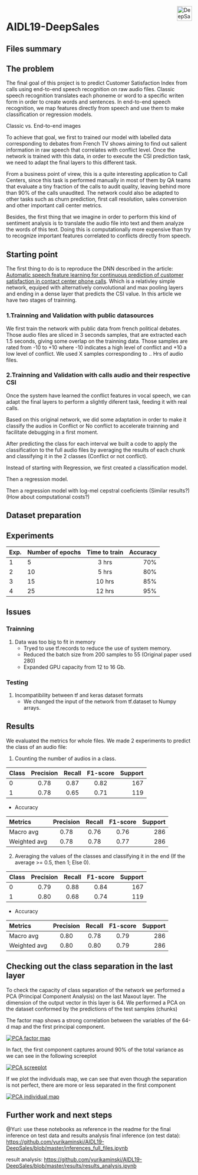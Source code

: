 <a href="https://www.deepsales.io/">
    <img src="https://github.com/yurikaminski/AIDL19-DeepSales/blob/master/docs/Logo%20escura.png" alt="DeepSales logo" title="DeepSales" align="right" height="40" />
</a>

AIDL19-DeepSales
================
## Files summary

## The problem

The final goal of this project is to predict Customer Satisfaction Index from calls using end-to-end speech recognition on raw audio files. Classic speech recognition translates each phoneme or word to a specific writen form in order to create words and sentences. In end-to-end speech recognition, we map features directly from speech and use them to make classification or regression models.

Classic vs. End-to-end images

To achieve that goal, we first to trained our model with labelled data corresponding to debates from French TV shows aiming to find out salient information in raw speech that correlates with conflict level. Once the network is trained with this data, in order to execute the CSI prediction task, we need to adapt the final layers to this different task.

From a business point of virew, this is a quite interesting application to Call Centers, since this task is performed manually in most of them by QA teams that evaluate a tiny fraction of the calls to audit quality, leaving behind more than 90% of the calls unaudited. The network could also be adapted to other tasks such as churn prediction, first call resolution, sales conversion and other important call center metrics.

Besides, the first thing that we imagine in order to perform this kind of sentiment analysis is to translate the audio file into text and them analyze the words of this text. Doing this is computationally more expensive than try to recognize important features correlated to conflicts directly from speech.

## Starting point

The first thing to do is to reproduce the DNN described in the article: [Automatic speech feature learning for continuous prediction of customer satisfaction in contact center phone calls](https://link.springer.com/chapter/10.1007/978-3-319-49169-1_25). Which is a relativley simple network, equiped with alternatively convolutional and max pooling layers and ending in a dense layer that predicts the CSI value. In this article we have two stages of trainning.

### 1.Trainning and Validation with public datasources
We first train the network with public data from french political debates. Those audio files are sliced in 3 seconds samples, that are extracted each 1.5 seconds, giving some overlap on the trainning data. Those samples are rated from -10 to +10 where -10 indicates a high level of conflict and +10 a low level of conflict. We used X samples corresponding to .. Hrs of audio files.

### 2.Trainning and Validation with calls audio and their respective CSI
Once the system have learned the conflict features in vocal speech, we can adapt the final layers to perform a slightly diferent task, feeding it with real calls. 

Based on this original network, we did some adaptation in order to make it classify the audios in Conflict or No conflict to accelerate trainning and facilitate debugging in a first moment.

After predicting the class for each interval we built a code to apply the classification to the full audio files by averaging the results of each chunk and classifying it in the 2 classes (Conflict or not conflict).

Instead of starting with Regression, we first created a classification model.

Then a regression model.

Then a regression model with log-mel cepstral coeficients (Similar results?) (How about computational costs?)

## Dataset preparation


## Experiments

| Exp. | Number of epochs|Time to train  | Accuracy  |
|----|:-------------   |:-------------:|     -----:|
|1| 5        | 3 hrs |      70%|
|2| 10      | 5 hrs  |   80% |
|3| 15  | 10 hrs|    85% |
|4| 25  | 12 hrs|    95% |


## Issues
### Trainning
1. Data was too big to fit in memory
     * Tryed to use tf.records to reduce the use of system memory.
     * Reduced the batch size from 200 samples to 55 (Original paper used 280)
     * Expanded GPU capacity from 12 to 16 Gb.
    
### Testing
1. Incompatibility between tf and keras dataset formats
    * We changed the input of the network from tf.dataset to Numpy arrays.

## Results
We evaluated the metrics for whole files. We made 2 experiments to predict the class of an audio file:

1. Counting the number of audios in a class.

|Class| Precision | Recall | F1-score | Support  |
|:-----|:---------:|:-------:|:-----:|-----:|
|0 | 0.78 |    0.87|  0.82 |      167|
|1 | 0.78  |   0.65|   0.71|      119|

* Accuracy

|Metrics| Precision | Recall | F1-score | Support  |
|:-----|:---------:|:-------:|:-----:|-----:|
|Macro avg | 0.78    |  0.76   |   0.76     |  286|
|Weighted avg| 0.78    |  0.78   |   0.77     |  286|

          

2. Averaging the values of the classes and classifying it in the end (If the average >= 0.5, then 1; Else 0).

|Class| Precision | Recall | F1-score | Support  |
|:-----|:---------:|:-------:|:-----:|-----:|
|0 | 0.79 |    0.88|  0.84 |      167|
|1 | 0.80  |   0.68|   0.74|      119|

* Accuracy

|Metrics| Precision | Recall | F1-score | Support  |
|:-----|:---------:|:-------:|:-----:|-----:|
|Macro avg | 0.80    |  0.78   |   0.79     |  286|
|Weighted avg| 0.80    |  0.80  |   0.79     |  286|


## Checking out the class separation in the last layer
To check the capacity of class separation of the network we performed a PCA (Principal Component Analysis) on the last Maxout layer. The dimension of the output vector in this layer is 64. We performed a PCA on the dataset conformed by the predictions of the test samples (chunks)

The factor map shows a strong correlation between the variables of the 64-d map and the first principal component.

<a href="https://github.com/yurikaminski/AIDL19-DeepSales/blob/master/docs/Layers_Visualization_Conflict/PCA factor map.png">
    <img src="https://github.com/yurikaminski/AIDL19-DeepSales/blob/master/docs/Layers_Visualization_Conflict/PCA factor map.png" alt="PCA factor map" title="PCA factor map" align="center" width:"auto" height:"25%"/>
</a>

In fact, the first component captures around 90% of the total variance as we can see in the following screeplot

<a href="https://github.com/yurikaminski/AIDL19-DeepSales/blob/master/docs/Layers_Visualization_Conflict/PCA screeplot.png">
    <img src="https://github.com/yurikaminski/AIDL19-DeepSales/blob/master/docs/Layers_Visualization_Conflict/PCA screeplot.png" alt="PCA screeplot" title="PCA screeplot" align="center" width:"auto" height:"25%"/>
</a>

If we plot the individuals map, we can see that even though the separation is not perfect, there are more or less separated in the first component

<a href="https://github.com/yurikaminski/AIDL19-DeepSales/blob/master/docs/Layers_Visualization_Conflict/PCA individuals.png">
    <img src="https://github.com/yurikaminski/AIDL19-DeepSales/blob/master/docs/Layers_Visualization_Conflict/PCA individuals.png" alt="PCA individual map" title="PCA individual map" align="center" width:"auto" height:"25%"/>
</a>

## Further work and next steps

@Yuri:
use these notebooks as reference in the readme for the final inference on test data and results analysis
final inference (on test data):
https://github.com/yurikaminski/AIDL19-DeepSales/blob/master/inferences_full_files.ipynb

result analysis:
https://github.com/yurikaminski/AIDL19-DeepSales/blob/master/results/results_analysis.ipynb
